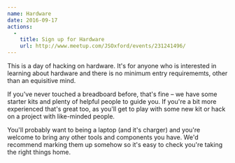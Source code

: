 ```yaml
---
name: Hardware
date: 2016-09-17
actions:
  -
    title: Sign up for Hardware
    url: http://www.meetup.com/JSOxford/events/231241496/
---
```


This is a day of hacking on hardware. It's for anyone who is interested in learning about hardware and there is no minimum entry requirememts, other than an equisitive mind.

If you've never touched a breadboard before, that's fine – we have some starter kits and plenty of helpful people to guide you. If you're a bit more experienced that's great too, as you'll get to play with some new kit or hack on a project with like-minded people.

You'll probably want to being a laptop (and it's charger) and you're welcome to bring any other tools and components you have. We'd recommend marking them up somehow so it's easy to check you're taking the right things home.

